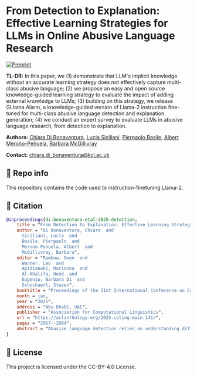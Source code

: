# From Detection to Explanation: Effective Learning Strategies for LLMs in Online Abusive Language Research

[![Preprint](https://img.shields.io/badge/Preprint-arXiv-red)](https://kclpure.kcl.ac.uk/ws/portalfiles/portal/316198577/2025_COLING_from_detection_to_explanation.pdf)

**TL-DR:** In this paper, we (1) demonstrate that LLM's implicit knowledge without an accurate learning strategy does not effectively capture multi-class abusive language; (2) we propose an easy and open source knowledge-guided learning strategy to evaluate the impact of adding external knowledge to LLMs; (3) building on this strategy, we release GLlama Alarm, a knowledge-guided version of Llama-2 instruction fine-tuned for multi-class abusive language detection and explanation generation; (4) we conduct an expert survey to evaluate LLMs in abusive language research, from detection to explanation.

**Authors:** [Chiara Di Bonaventura](https://kclpure.kcl.ac.uk/portal/en/persons/chiara-di-bonaventura), [Lucia Siciliani](https://swap.di.uniba.it/members/siciliani.lucia/), [Pierpaolo Basile](https://swap.di.uniba.it/members/basile.pierpaolo/), [Albert Meroño-Peñuela](https://www.albertmeronyo.org/), [Barbara McGillivray](https://www.kcl.ac.uk/people/barbara-mcgillivray)

**Contact:** [chiara.di_bonaventura@kcl.ac.uk](mailto:chiara.di_bonaventura@kcl.ac.uk)

## 📂 Repo info

This repository contains the code used to instruction-finetuning Llama-2. 

## 📎 Citation 
```bibtex
@inproceedings{di-bonaventura-etal-2025-detection,
    title = "From Detection to Explanation: Effective Learning Strategies for {LLM}s in Online Abusive Language Research",
    author = "Di Bonaventura, Chiara  and
      Siciliani, Lucia  and
      Basile, Pierpaolo  and
      Merono Penuela, Albert  and
      McGillivray, Barbara",
    editor = "Rambow, Owen  and
      Wanner, Leo  and
      Apidianaki, Marianna  and
      Al-Khalifa, Hend  and
      Eugenio, Barbara Di  and
      Schockaert, Steven",
    booktitle = "Proceedings of the 31st International Conference on Computational Linguistics",
    month = jan,
    year = "2025",
    address = "Abu Dhabi, UAE",
    publisher = "Association for Computational Linguistics",
    url = "https://aclanthology.org/2025.coling-main.141/",
    pages = "2067--2084",
    abstract = "Abusive language detection relies on understanding different levels of intensity, expressiveness and targeted groups, which requires commonsense reasoning, world knowledge and linguistic nuances that evolve over time. Here, we frame the problem as a knowledge-guided learning task, and demonstrate that LLMs' implicit knowledge without an accurate strategy is not suitable for multi-class detection nor explanation generation. We publicly release GLlama Alarm, the knowledge-Guided version of Llama-2 instruction fine-tuned for multi-class abusive language detection and explanation generation. By being fine-tuned on structured explanations and external reliable knowledge sources, our model mitigates bias and generates explanations that are relevant to the text and coherent with human reasoning, with an average 48.76{\%} better alignment with human judgment according to our expert survey."
}
```

## 📌 License
This project is licensed under the CC-BY-4.0 License.
